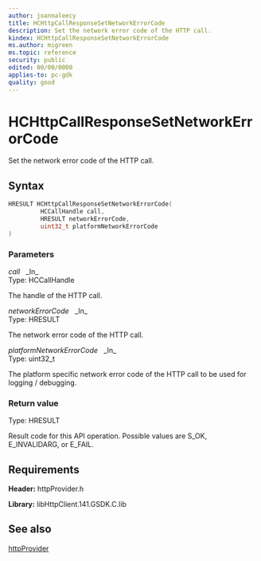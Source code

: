 ```yaml
---
author: joannaleecy
title: HCHttpCallResponseSetNetworkErrorCode
description: Set the network error code of the HTTP call.
kindex: HCHttpCallResponseSetNetworkErrorCode
ms.author: migreen
ms.topic: reference
security: public
edited: 00/00/0000
applies-to: pc-gdk
quality: good
---
```


# HCHttpCallResponseSetNetworkErrorCode  

Set the network error code of the HTTP call.  

## Syntax  
  
```cpp
HRESULT HCHttpCallResponseSetNetworkErrorCode(  
         HCCallHandle call,  
         HRESULT networkErrorCode,  
         uint32_t platformNetworkErrorCode  
)  
```  
  
### Parameters  
  
*call* &nbsp;&nbsp;\_In\_  
Type: HCCallHandle  
  
The handle of the HTTP call.  
  
*networkErrorCode* &nbsp;&nbsp;\_In\_  
Type: HRESULT  
  
The network error code of the HTTP call.  
  
*platformNetworkErrorCode* &nbsp;&nbsp;\_In\_  
Type: uint32_t  
  
The platform specific network error code of the HTTP call to be used for logging / debugging.  
  
  
### Return value  
Type: HRESULT
  
Result code for this API operation. Possible values are S_OK, E_INVALIDARG, or E_FAIL.
  
## Requirements  
  
**Header:** httpProvider.h
  
**Library:** libHttpClient.141.GSDK.C.lib
  
## See also  
[httpProvider](../httpprovider_members.md)  
  
  